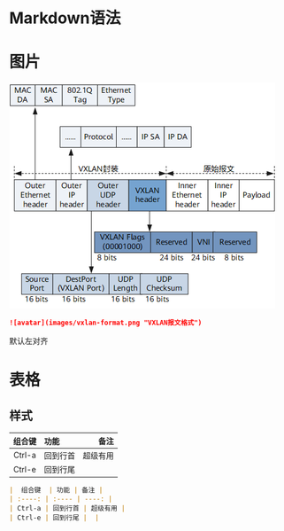 # Markdown语法

# 图片
![avatar](images/vxlan-format.png "VXLAN报文格式")

```markdown
![avatar](images/vxlan-format.png "VXLAN报文格式")
```

默认左对齐


# 表格
## 样式
|  组合键  | 功能 | 备注 |
| :----: | :---- | ----: |
| Ctrl-a | 回到行首 | 超级有用 |
| Ctrl-e | 回到行尾 |  |

```markdown
|  组合键  | 功能 | 备注 |
| :----: | :---- | ----: |
| Ctrl-a | 回到行首 | 超级有用 |
| Ctrl-e | 回到行尾 |  |
```